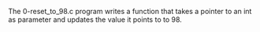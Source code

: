 The 0-reset_to_98.c program writes a function that takes a pointer to an int as parameter and updates the value it points to to 98.
